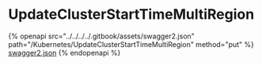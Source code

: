 # UpdateClusterStartTimeMultiRegion

{% openapi src="../../../../.gitbook/assets/swagger2.json" path="/Kubernetes/UpdateClusterStartTimeMultiRegion" method="put" %}
[swagger2.json](../../../../.gitbook/assets/swagger2.json)
{% endopenapi %}
